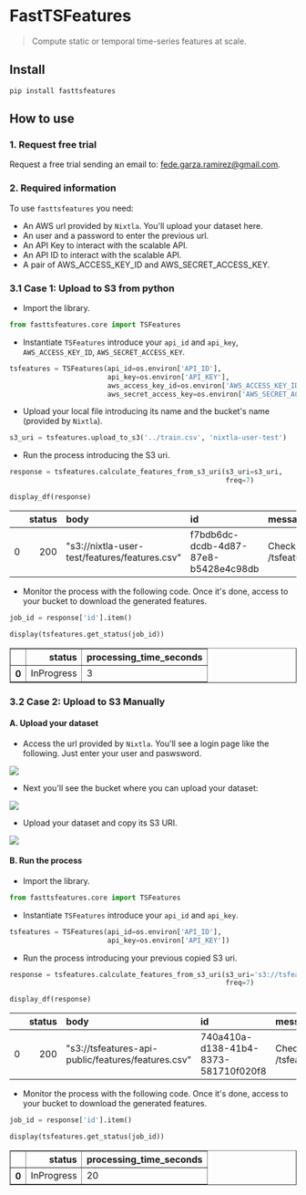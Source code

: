 # FastTSFeatures
> Compute static or temporal time-series features at scale.


## Install

`pip install fasttsfeatures`

## How to use

### 1. Request free trial 

Request a free trial sending an email to: fede.garza.ramirez@gmail.com.

### 2. Required information

To use `fasttsfeatures` you need:

- An AWS url provided by `Nixtla`. You'll upload your dataset here.
- An user and a password to enter the previous url.
- An API Key to interact with the scalable API.
- An API ID to interact with the scalable API.
- A pair of AWS_ACCESS_KEY_ID and AWS_SECRET_ACCESS_KEY.

### 3.1 Case 1: Upload to S3 from python

- Import the library.

```python
from fasttsfeatures.core import TSFeatures
```

- Instantiate `TSFeatures` introduce your `api_id` and `api_key`, `AWS_ACCESS_KEY_ID`, `AWS_SECRET_ACCESS_KEY`.

```python
tsfeatures = TSFeatures(api_id=os.environ['API_ID'], 
                        api_key=os.environ['API_KEY'],
                        aws_access_key_id=os.environ['AWS_ACCESS_KEY_ID'], 
                        aws_secret_access_key=os.environ['AWS_SECRET_ACCESS_KEY'])
```

- Upload your local file introducing its name and the bucket's name (provided by `Nixtla`).

```python
s3_uri = tsfeatures.upload_to_s3('../train.csv', 'nixtla-user-test')
```

- Run the process introducing the S3 uri. 

```python
response = tsfeatures.calculate_features_from_s3_uri(s3_uri=s3_uri,
                                                     freq=7)
```

```python
display_df(response)
```


|    |   status | body                                          | id                                   | message                                           |
|---:|---------:|:----------------------------------------------|:-------------------------------------|:--------------------------------------------------|
|  0 |      200 | "s3://nixtla-user-test/features/features.csv" | f7bdb6dc-dcdb-4d87-87e8-b5428e4c98db | Check job status at GET /tsfeatures/jobs/{job_id} |


- Monitor the process with the following code. Once it's done, access to your bucket to download the generated features.

```python
job_id = response['id'].item()
```

```python
display(tsfeatures.get_status(job_id))
```


<div>
<style scoped>
    .dataframe tbody tr th:only-of-type {
        vertical-align: middle;
    }

    .dataframe tbody tr th {
        vertical-align: top;
    }

    .dataframe thead th {
        text-align: right;
    }
</style>
<table border="1" class="dataframe">
  <thead>
    <tr style="text-align: right;">
      <th></th>
      <th>status</th>
      <th>processing_time_seconds</th>
    </tr>
  </thead>
  <tbody>
    <tr>
      <th>0</th>
      <td>InProgress</td>
      <td>3</td>
    </tr>
  </tbody>
</table>
</div>


### 3.2 Case 2: Upload to S3 Manually

#### A. Upload your dataset

- Access the url provided by `Nixtla`. You'll see a login page like the following. Just enter your user and paswsword.

<img src="https://raw.githubusercontent.com/Nixtla/fasttsfeatures/main/.github/images/console-login-aws.png">

- Next you'll see the bucket where you can upload your dataset:


<img src="https://raw.githubusercontent.com/Nixtla/fasttsfeatures/main/.github/images/bucket.png">


- Upload your dataset and copy its S3 URI.


<img src="https://raw.githubusercontent.com/Nixtla/fasttsfeatures/main/.github/images/s3-uri.png">


#### B. Run the process

- Import the library.

```python
from fasttsfeatures.core import TSFeatures
```

- Instantiate `TSFeatures` introduce your `api_id` and `api_key`.

```python
tsfeatures = TSFeatures(api_id=os.environ['API_ID'], 
                        api_key=os.environ['API_KEY'])
```

- Run the process introducing your previous copied S3 uri. 

```python
response = tsfeatures.calculate_features_from_s3_uri(s3_uri='s3://tsfeatures-api-public/train.csv',
                                                     freq=7)
```

```python
display_df(response)
```


|    |   status | body                                               | id                                   | message                                           |
|---:|---------:|:---------------------------------------------------|:-------------------------------------|:--------------------------------------------------|
|  0 |      200 | "s3://tsfeatures-api-public/features/features.csv" | 740a410a-d138-41b4-8373-581710f020f8 | Check job status at GET /tsfeatures/jobs/{job_id} |


- Monitor the process with the following code. Once it's done, access to your bucket to download the generated features.

```python
job_id = response['id'].item()
```

```python
display(tsfeatures.get_status(job_id))
```


<div>
<style scoped>
    .dataframe tbody tr th:only-of-type {
        vertical-align: middle;
    }

    .dataframe tbody tr th {
        vertical-align: top;
    }

    .dataframe thead th {
        text-align: right;
    }
</style>
<table border="1" class="dataframe">
  <thead>
    <tr style="text-align: right;">
      <th></th>
      <th>status</th>
      <th>processing_time_seconds</th>
    </tr>
  </thead>
  <tbody>
    <tr>
      <th>0</th>
      <td>InProgress</td>
      <td>20</td>
    </tr>
  </tbody>
</table>
</div>

